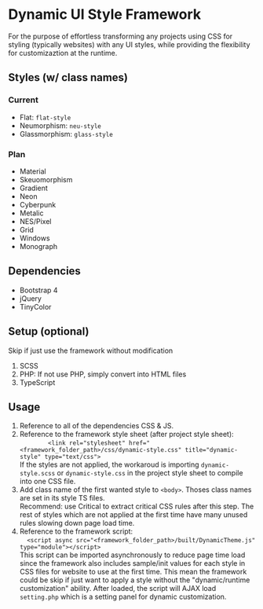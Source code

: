 # Dynamic UI Style Framework

For the purpose of effortless transforming any projects using CSS for styling (typically websites) with any UI styles,  while providing the flexibility for customizaztion at the runtime.

## Styles   (w/ class names)
### Current
+ Flat: ```flat-style```
+ Neumorphism: ```neu-style```
+ Glassmorphism: ```glass-style```
### Plan
+ Material
+ Skeuomorphism
+ Gradient
+ Neon
+ Cyberpunk
+ Metalic
+ NES/Pixel
+ Grid
+ Windows
+ Monograph
  
## Dependencies
  + Bootstrap 4
  + jQuery
  + TinyColor

## Setup (optional)
Skip if just use the framework without modification
1. SCSS
2. PHP: If not use PHP, simply convert into HTML files
3. TypeScript

## Usage
1. Reference to all of the dependencies CSS & JS.
2. Reference to the framework style sheet (after project style sheet):  
```        <link rel="stylesheet" href="<framework_folder_path>/css/dynamic-style.css" title="dynamic-style" type="text/css">```  
If the styles are not applied,  the workaroud is importing ```dynamic-style.scss``` or ```dynamic-style.css``` in the project style sheet to compile into one CSS file.
3. Add class name of the first wanted style to ```<body>```. Thoses class names are set in its style TS files.  
Recommend: use Critical to extract critical CSS rules after this step. The rest of styles which are not applied at the first time have many unused rules slowing down page load time.
4. Reference to the framework script:  
```  <script async src="<framework_folder_path>/built/DynamicTheme.js" type="module"></script>```  
This script can be imported  asynchronously to reduce page time load since the framework also includes sample/init values for each style in CSS files for  website to use at the first time. This mean the framework could be skip if just want to apply a style without the "dynamic/runtime customization" ability.
After loaded, the script will AJAX load ```setting.php``` which is a setting panel for dynamic customization.
